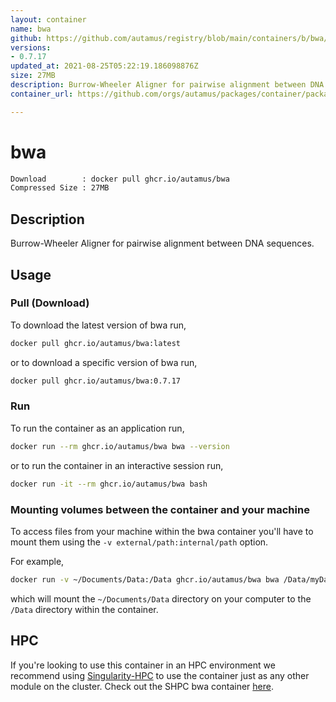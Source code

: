 ```yaml
---
layout: container
name: bwa
github: https://github.com/autamus/registry/blob/main/containers/b/bwa/spack.yaml
versions:
- 0.7.17
updated_at: 2021-08-25T05:22:19.186098876Z
size: 27MB
description: Burrow-Wheeler Aligner for pairwise alignment between DNA sequences.
container_url: https://github.com/orgs/autamus/packages/container/package/bwa

---
```

# bwa
```bash 
Download        : docker pull ghcr.io/autamus/bwa
Compressed Size : 27MB
```

## Description
Burrow-Wheeler Aligner for pairwise alignment between DNA sequences.

## Usage
### Pull (Download)
To download the latest version of bwa run,

```bash
docker pull ghcr.io/autamus/bwa:latest
```

or to download a specific version of bwa run,

```bash
docker pull ghcr.io/autamus/bwa:0.7.17
```
### Run
To run the container as an application run,
```bash
docker run --rm ghcr.io/autamus/bwa bwa --version
```

or to run the container in an interactive session run,
```bash
docker run -it --rm ghcr.io/autamus/bwa bash
```

### Mounting volumes between the container and your machine
To access files from your machine within the bwa container you'll have to mount them using the `-v external/path:internal/path` option.

For example,
```bash
docker run -v ~/Documents/Data:/Data ghcr.io/autamus/bwa bwa /Data/myData.csv
```
which will mount the `~/Documents/Data` directory on your computer to the `/Data` directory within the container.

## HPC
If you're looking to use this container in an HPC environment we recommend using [Singularity-HPC](https://singularity-hpc.readthedocs.io) to use the container just as any other module on the cluster. Check out the SHPC bwa container [here](https://singularityhub.github.io/singularity-hpc/r/ghcr.io-autamus-bwa/).